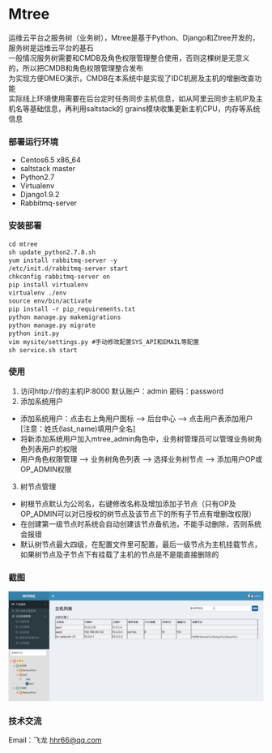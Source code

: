 # Mtree

运维云平台之服务树（业务树），Mtree是基于Python、Django和Ztree开发的，服务树是运维云平台的基石<br>
一般情况服务树需要和CMDB及角色权限管理整合使用，否则这棵树是无意义的，所以把CMDB和角色权限管理整合发布<br>
为实现方便DMEO演示，CMDB在本系统中是实现了IDC机房及主机的增删改查功能<br>
实际线上环境使用需要在后台定时任务同步主机信息，如从阿里云同步主机IP及主机名等基础信息，再利用saltstack的 grains模块收集更新主机CPU，内存等系统信息 

### 部署运行环境
* Centos6.5 x86_64
* saltstack master
* Python2.7
* Virtualenv
* Django1.9.2
* Rabbitmq-server

### 安装部署

```
cd mtree
sh update_python2.7.8.sh 
yum install rabbitmq-server -y
/etc/init.d/rabbitmq-server start
chkconfig rabbitmq-server on
pip install virtualenv
virtualenv ./env
source env/bin/activate
pip install -r pip_requirements.txt
python manage.py makemigrations
python manage.py migrate
python init.py
vim mysite/settings.py #手动修改配置SYS_API和EMAIL等配置
sh service.sh start
```

### 使用
1. 访问http://你的主机IP:8000 默认账户：admin 密码：password
2. 添加系统用户
  * 添加系统用户：点击右上角用户图标 --> 后台中心 --> 点击用户表添加用户 [注意：姓氏(last_name)填用户全名]
  * 将新添加系统用户加入mtree_admin角色中，业务树管理员可以管理业务树角色列表用户的权限
  * 用户角色权限管理 --> 业务树角色列表 --> 选择业务树节点 --> 添加用户OP或OP_ADMIN权限
3. 树节点管理
  * 树根节点默认为公司名，右键修改名称及增加添加子节点（只有OP及OP_ADMIN可以对已授权的树节点及该节点下的所有子节点有增删改权限）
  * 在创建第一级节点时系统会自动创建该节点备机池，不能手动删除，否则系统会报错
  * 默认树节点最大四级，在配置文件里可配置，最后一级节点为主机挂载节点，如果树节点及子节点下有挂载了主机的节点是不是能直接删除的
  
### 截图
![](home.png)

### 技术交流

Email：飞龙 <hhr66@qq.com>
